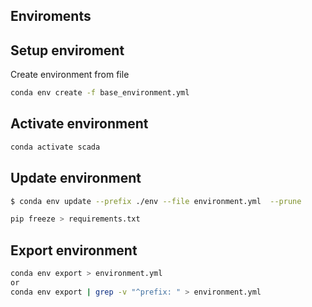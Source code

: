 ## Enviroments


## Setup enviroment
Create environment from file
```bash
conda env create -f base_environment.yml
```
## Activate environment

```bash
conda activate scada
```

## Update environment

```bash
$ conda env update --prefix ./env --file environment.yml  --prune

pip freeze > requirements.txt
```


## Export environment

```bash
conda env export > environment.yml
or 
conda env export | grep -v "^prefix: " > environment.yml

```